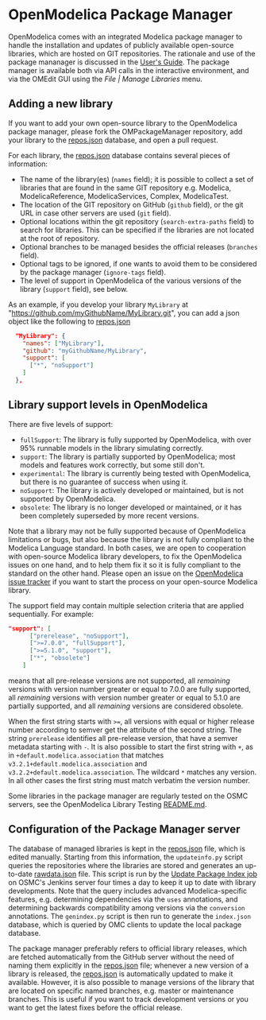 # OpenModelica Package Manager

OpenModelica comes with an integrated Modelica package manager to handle the installation and updates of publicly
available open-source libraries, which are hosted on GIT repositories. The rationale and use of the package mananager is discussed in the
[User's Guide](https://openmodelica.org/doc/OpenModelicaUsersGuide/latest/packagemanager.html). The package manager
is available both via API calls in the interactive environment, and via the OMEdit GUI using the _File | Manage Libraries_ menu.

## Adding a new library

If you want to add your own open-source library to the OpenModelica package manager, please fork the OMPackageManager repository,
add your library to the [repos.json](repos.json) database, and open a pull request.

For each library, the [repos.json](repos.json) database contains several pieces of information:
- The name of the library(es) (`names` field); it is possible to collect a set of libraries that are found in the same GIT repository
  e.g. Modelica, ModelicaReference, ModelicaServices, Complex, ModelicaTest.
- The location of the GIT repository on GitHub (`github` field), or the git URL in case other servers are used (`git` field).
- Optional locations within the git repository (`search-extra-paths` field) to search for libraries. This can be specified if the libraries are not located at the root of repository.
- Optional branches to be managed besides the official releases (`branches` field).
- Optional tags to be ignored, if one wants to avoid them to be considered by the package manager (`ignore-tags` field).
- The level of support in OpenModelica of the various versions of the library (`support` field), see below.

As an example, if you develop your library `MyLibrary` at "https://github.com/myGithubName/MyLibrary.git",
you can add a json object like the following to [repos.json](repos.json)
```json
  "MyLibrary": {
    "names": ["MyLibrary"],
    "github": "myGithubName/MyLibrary",
    "support": [
      ["*", "noSupport"]
    ]
  },

```

## Library support levels in OpenModelica

There are five levels of support:
- `fullSupport`: The library is fully supported by OpenModelica, with over 95% runnable models in the library simulating correctly.
- `support`: The library is partially supported by OpenModelica; most models and features work correctly, but some still don't.
- `experimental`: The library is currently being tested with OpenModelica, but there is no guarantee of success when using it.
- `noSupport`: The library is actively developed or maintained, but is not supported by OpenModelica.
- `obsolete`: The library is no longer developed or maintained, or it has been completely superseded by more recent versions.

Note that a library may not be fully supported because of OpenModelica limitations or bugs, but also because the library
is not fully compliant to the Modelica Language standard. In both cases, we are open to cooperation with open-source
Modelica library developers, to fix the OpenModelica issues on one hand, and to help them fix it so it is fully
compliant to the standard on the other hand. Please open an issue on the
[OpenModelica issue tracker](https://github.com/OpenModelica/OpenModelica/issues) if you want to start the process on your
open-source Modelica library.

The support field may contain multiple selection criteria that are applied sequentially. For example:
```json
"support": [
      ["prerelease", "noSupport"],
      [">=7.0.0", "fullSupport"],
      [">=5.1.0", "support"],
      ["*", "obsolete"]
    ]
```
means that all pre-release versions are not supported, all _remaining_ versions with version number greater or equal to
7.0.0 are fully supported, all _remaining_ versions with version number greater or equal to 5.1.0 are partially supported,
and all _remaining_ versions are considered obsolete.

When the first string starts with `>=`, all versions with equal or higher release number according to semver get the attribute of the second string. The string
`prerelease` identifies all pre-release version, that have a semver metadata starting with `-`. It is also possible to start the first string with `+`, as in `+default.modelica.association` that matches `v3.2.1+default.modelica.association` and `v3.2.2+default.modelica.association`. The wildcard `*` matches any
version. In all other cases the first string must match verbatim the version number.

Some libraries in the package manager are regularly tested on the OSMC servers, see the OpenModelica Library Testing [README.md](https://github.com/OpenModelica/OpenModelicaLibraryTesting/blob/master/README.md).

## Configuration of the Package Manager server

The database of managed libraries is kept in the [repos.json](repos.json) file, which is edited manually.
Starting from this information, the `updateinfo.py` script queries the repositories where the libraries are stored and
generates an up-to-date [rawdata.json](rawdata.json) file. This script is run by the
[Update Package Index job](https://test.openmodelica.org/jenkins/job/Update%20Package%20Index/) on OSMC's Jenkins
server four times a day to keep it up to date with library developments.
Note that the query includes advanced Modelica-specific features, e.g. determining dependencies
via the `uses` annotations, and determining backwards compatibility among versions via the `conversion` annotations.
The `genindex.py` script is then run to generate the `index.json` database, which is queried by OMC clients to
update the local package database.

The package manager preferably refers to official library releases, which are fetched automatically from the GitHub
server without the need of naming them explicitly in the [repos.json](repos.json)
file; whenever a new version of a library is released, the [repos.json](repos.json)
is automatically updated to make it available. However, it is also possible to manage versions of the library that are located on specific named
branches, e.g. master or maintenance branches. This is useful if you want to track development versions or you want to get the latest fixes
before the official release.
